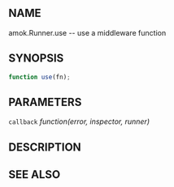 ## NAME

amok.Runner.use -- use a middleware function

## SYNOPSIS

```js
function use(fn);
```

## PARAMETERS
`callback` *function(error, inspector, runner)*

## DESCRIPTION

## SEE ALSO
